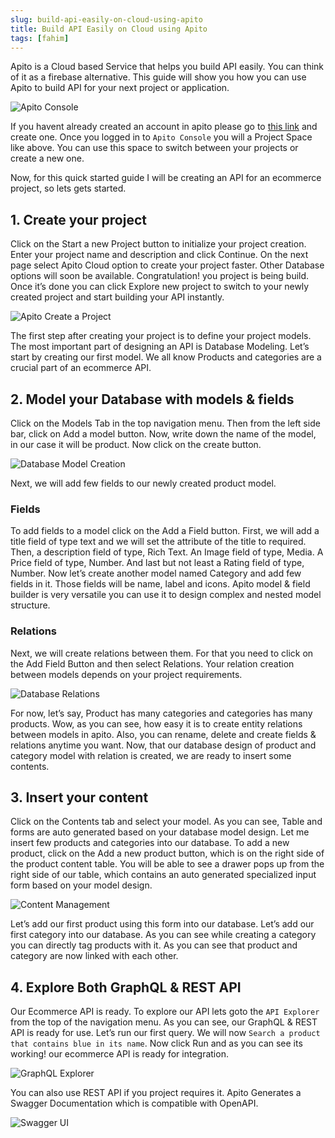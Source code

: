 ```yaml
---
slug: build-api-easily-on-cloud-using-apito
title: Build API Easily on Cloud using Apito
tags: [fahim]
---
```


Apito is a Cloud based Service that helps you build API easily. You can think of it as a firebase alternative.
This guide will show you how you can use Apito to build API for your next project or application.

![Apito Console](https://cdn.apito.io/media/apito_documentation/2K07YCORYV_Apito_Console.png)

If you havent already created an account in apito please go to [this link](https://app.apito.io) and create one.
Once you logged in to `Apito Console` you will a Project Space like above. You can use this space to switch between 
your projects or create a new one.

Now, for this quick started guide I will be creating an API for an ecommerce project, so lets gets started.

## 1. Create your project

Click on the Start a new Project button to initialize your project creation. Enter your project name and description 
and click Continue. On the next page select Apito Cloud option to create your project faster. Other Database 
options will soon be available. Congratulation! you project is being build. Once it’s done you can click
Explore new project to switch to your newly created project and start building your API instantly.

![Apito Create a Project](https://cdn.apito.io/media/apito_documentation/NW09WSY56N_Create_Project.png)

The first step after creating your project is to define your project models. The most important part of designing an 
API is Database Modeling. Let’s start by creating our first model. We all know Products and categories are a crucial part of an ecommerce API.

## 2. Model your Database with models & fields

Click on the Models Tab in the top navigation menu. Then from the left side bar, click on Add a model button.
Now, write down the name of the model, in our case it will be product. Now click on the create button.

![Database Model Creation](https://cdn.apito.io/media/apito_documentation/OUHYWT8VH4_Create_Model.png)

Next, we will add few fields to our newly created product model.

### Fields

To add fields to a model click on the Add a Field button. First, we will add a title field of
type text and we will set the attribute of the title to required. Then, a description field of type, Rich Text. 
An Image field of type, Media. A Price field of type, Number. And last but not least a Rating field of type, Number. 
Now let’s create another model named Category and add few fields in it. Those fields will be name, label and icons. 
Apito model & field builder is very versatile you can use it to design complex and nested model structure.

### Relations

Next, we will create relations between them. For that you need to click on the
Add Field Button and then select Relations. Your relation creation between models depends on your project requirements.

![Database Relations](https://cdn.apito.io/media/apito_documentation/G7NHVB7U6I_Add_Fields.png)

For now, let’s say, Product has many categories and categories has many products. Wow, as you can see, how easy it is to create entity relations between models in apito.
Also, you can rename, delete and create fields & relations anytime you want. Now, that our database design of product and category model with relation is created,
we are ready to insert some contents.

## 3. Insert your content

Click on the Contents tab and select your model. As you can see, Table and forms are auto generated based on your database model design.
Let me insert few products and categories into our database. To add a new product, click on the Add a new product button, which is on the right side of the product content table.
You will be able to see a drawer pops up from the right side of our table, which contains an auto generated specialized input form based on your model design.

![Content Management](https://cdn.apito.io/media/apito_documentation/JB6YZSJ7ZE_Add_A_Content.png)

Let’s add our first product using this form into our database. Let’s add our first category into our database.
As you can see while creating a category you can directly tag products with it. As you can see that product and category are now linked with each other.

## 4. Explore Both GraphQL & REST API

Our Ecommerce API is ready. To explore our API lets goto the `API Explorer` from the top of the navigation menu. As you can see, our GraphQL & REST API is ready for use.
Let’s run our first query. We will now `Search a product that contains blue in its name`. Now click Run and as you can see its working! our ecommerce API is ready for integration.

![GraphQL Explorer](https://cdn.apito.io/media/apito_documentation/0X6Z0YYA1V_GraphQL_Explorer.png)

You can also use REST API if you project requires it. Apito Generates a Swagger Documentation which is compatible with OpenAPI.

![Swagger UI](https://cdn.apito.io/media/apito_documentation/09SNMJMSIX_RESTful_API_Explorer.png)

